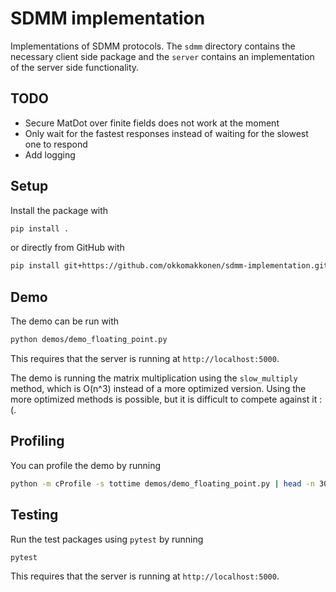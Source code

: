 # SDMM implementation

Implementations of SDMM protocols. The `sdmm` directory contains the necessary client side package and the `server` contains an implementation of the server side functionality.

## TODO

- Secure MatDot over finite fields does not work at the moment
- Only wait for the fastest responses instead of waiting for the slowest one to respond
- Add logging

## Setup

Install the package with

```bash
pip install .
```

or directly from GitHub with

```bash
pip install git+https://github.com/okkomakkonen/sdmm-implementation.git
```

## Demo

The demo can be run with

```bash
python demos/demo_floating_point.py
```

This requires that the server is running at `http://localhost:5000`.

The demo is running the matrix multiplication using the `slow_multiply` method, which is O(n^3) instead of a more optimized version.
Using the more optimized methods is possible, but it is difficult to compete against it :(.

## Profiling

You can profile the demo by running

```bash
python -m cProfile -s tottime demos/demo_floating_point.py | head -n 30
```

## Testing

Run the test packages using `pytest` by running

```bash
pytest
```

This requires that the server is running at `http://localhost:5000`.
